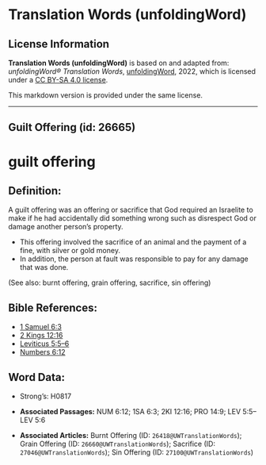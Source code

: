 # Translation Words (unfoldingWord)

## License Information

**Translation Words (unfoldingWord)** is based on and adapted from: _unfoldingWord® Translation Words_, [unfoldingWord](https://unfoldingword.org/utw), 2022, which is licensed under a [CC BY-SA 4.0 license](https://creativecommons.org/licenses/by-sa/4.0/legalcode.en).

This markdown version is provided under the same license.



--------------------------------

## Guilt Offering (id: 26665)

guilt offering
==============

Definition:
-----------

A guilt offering was an offering or sacrifice that God required an Israelite to make if he had accidentally did something wrong such as disrespect God or damage another person’s property.

* This offering involved the sacrifice of an animal and the payment of a fine, with silver or gold money.
* In addition, the person at fault was responsible to pay for any damage that was done.

(See also: burnt offering, grain offering, sacrifice, sin offering)

Bible References:
-----------------

* [1 Samuel 6:3](https://ref.ly/1Sam6:3)
* [2 Kings 12:16](https://ref.ly/2Kgs12:16)
* [Leviticus 5:5–6](https://ref.ly/Lev5:5-Lev5:6)
* [Numbers 6:12](https://ref.ly/Num6:12)

Word Data:
----------

* Strong’s: H0817

* **Associated Passages:** NUM 6:12; 1SA 6:3; 2KI 12:16; PRO 14:9; LEV 5:5–LEV 5:6
* **Associated Articles:** Burnt Offering (ID: `26418@UWTranslationWords`); Grain Offering (ID: `26660@UWTranslationWords`); Sacrifice (ID: `27046@UWTranslationWords`); Sin Offering (ID: `27100@UWTranslationWords`)

